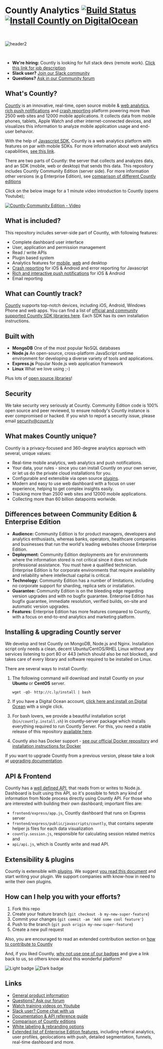 
# Countly Analytics [![Build Status](https://api.travis-ci.org/Countly/countly-server.png?branch=master)](https://travis-ci.org/Countly/countly-server) [![Install Countly on DigitalOcean](http://do.count.ly/button.svg?v2)](http://do.count.ly)

<br/>

![header2](http://count.ly/wp-content/uploads/2017/02/github_v4.png)

<br/>

* **We're hiring:** Countly is looking for full stack devs (remote work). [Click this link for job description](https://count.ly/full-stack-node-js-developer)
* **Slack user?** [Join our Slack community](http://slack.count.ly:3000/)
* **Questions?** [Ask in our Community forum](http://community.count.ly)

## What's Countly?
[Countly](http://count.ly) is an innovative, real-time, open source mobile & [web analytics](http://count.ly/web-analytics), [rich push notifications](http://count.ly/push-notifications) and [crash reporting](http://count.ly/crash-reports) platform powering more than 2500 web sites and 12000 mobile applications. It collects data from mobile phones, tablets, Apple Watch and other internet-connected devices, and visualizes this information to analyze mobile application usage and end-user behavior. 

With the help of [Javascript SDK](http://github.com/countly/countly-sdk-web), Countly is a web analytics platform with features on par with mobile SDKs. For more information about web analytics capabilities, [see this link](http://count.ly/web-analytics).

There are two parts of Countly: the server that collects and analyzes data, and an SDK (mobile, web or desktop) that sends this data. This repository includes Countly Community Edition (server side). For more information other versions (e.g Enterprise Edition), see [comparison of different Countly editions](https://count.ly/compare)

Click on the below image for a 1 minute video introduction to Countly (opens Youtube);

[![Countly Community Edition - Video](https://count.ly/wp-content/uploads/2017/01/countly-ce-1min-video.png)](https://youtu.be/htKeh9bsZwA)


## What is included? 

This repository includes server-side part of Countly, with following features: 

* Complete dashboard user interface
* User, application and permission management
* Read / write APIs
* Plugin based system
* Analytics features for [mobile](http://count.ly/features), [web](http://count.ly/web-analytics) and desktop
* [Crash reporting](http://count.ly/crash-reports) for iOS & Android and error reporting for Javascript
* [Rich and interactive push notifications](http://count.ly/push-notifications) for iOS & Android
* Email reporting


## What can Countly track? 

[Countly](http://count.ly) supports top-notch devices, including iOS, Android, Windows Phone and web apps. You can find a list of [official and community supported Countly SDK libraries here](https://count.ly/resources/source/download-sdk). Each SDK has its own installation instructions.

## Built with 

* **MongoDB** One of the most popular NoSQL databases
* **Node.js** An open-source, cross-platform JavaScript runtime environment for developing a diverse variety of tools and applications.
* **Express.js** Popular Node.js web application framework 
* **Linux** What we love using ;-)

Plus lots of [open source libraries](http://resources.count.ly/docs/list-of-open-source-components-in-countly)!

## Security

We take security very seriously at Countly. Community Edition code is 100% open source and peer reviewed, to ensure nobody's Countly instance is ever compromised or hacked. If you wish to report a security issue, please email security@count.ly

## What makes Countly unique? 

Countly is a privacy-focused and 360-degree analytics approach with several, unique values:

* Real-time mobile analytics, web analytics and push notifications.
* Your data, your rules - since you can install Countly on your own server, or let us do the private cloud installations for you.
* Configurable and extensible via open source [plugins](http://count.ly/plugins).
* Modern and easy to use web dashboard with a focus on user experience, helping to get complex insights easily.
* Tracking more than 2500 web sites and 12000 mobile applications.
* Collecting more than 60 billion datapoints worlwide.

## Differences between Community Edition & Enterprise Edition

* **Audience:** Community Edition is for product managers, developers and analytics enthusiasts, whereas banks, operators, healthcare companies and businesses that run the world's leading websites choose Enterprise Edition.
* **Deployment:** Community Edition deployments are for environments where the information stored is not critical since it does not include professional assistance. You must have a qualified technician. Enterprise Edition is for corporate environments that require availability and reliability where intellectual capital is critical.
* **Technology:** Community Edition has a number of limitations, including no corporate support for sharding, replica sets or installation.
* **Guarantee:** Community Edition is on the bleeding edge regarding version upgrades and with no bugfix guarantee. Enterprise Edition has bugfix guarantee, immediate resolution, verified builds, on-site and automatic version upgrades.
* **Features:** Enterprise Edition has more features compared to Countly, with a focus on end-to-end analytics and marketing platform.

## Installing & upgrading Countly server

We develop and test Countly on MongoDB, Node.js and Nginx. Installation script only needs a clean, decent Ubuntu/CentOS/RHEL Linux without any services listening to port 80 or 443 (which should also be not blocked), and takes care of every library and software required to be installed on Linux. 

There are several ways to install Countly: 

1. The following command will download and install Countly on your **Ubuntu** or **CentOS** server. 

    `wget -qO- http://c.ly/install | bash`

2. If you have a Digital Ocean account, [click here and install on Digital Ocean](http://do.count.ly) with a single click.

3. For bash lovers, we provide a beautiful installation script (`bin/countly.install.sh`) in countly-server package which installs everything required to run Countly Server. For this, you need a stable release of this repository [available here](https://github.com/Countly/countly-server/releases). 

4. Countly also has Docker support - [see our official Docker repository](https://registry.hub.docker.com/u/countly/countly-server/) and [installation instructions for Docker](http://resources.count.ly/docs/installing-countly-server)

If you want to upgrade Countly from a previous version, please take a look at [upgrading documentation](resources.count.ly/v1.0/docs/upgrading-countly-server).

## API & Frontend

Countly has a [well defined API](http://resources.count.ly), that reads from or writes to Node.js. Dashboard is built using this API, so it's possible to fetch any kind of information from Node process directly using Countly API. For those who are interested with building their own dashboard; important files are:

- `frontend/express/app.js`, Countly dashboard that runs on Express server 
- `frontend/express/public/javascripts/countly`, that contains seperate helper js files for each data visualization
- `countly.session.js`, responsible for calculating session related metrics and 
- `api/api.js`, which is Countly write and read API. 

## Extensibility & plugins 

Countly is extensible with [plugins](http://count.ly/plugins). We suggest [you read this document](http://resources.count.ly/docs/plugins-development-introduction) and start writing your plugin. We support companies with know-how in need to write their own plugins.

## How can I help you with your efforts?

1. Fork this repo
2. Create your feature branch (`git checkout -b my-new-super-feature`)
3. Commit your changes (`git commit -am 'Add some cool feature'`)
4. Push to the branch (`git push origin my-new-super-feature`)
5. Create a new pull request

Also, you are encouraged to read an extended contribution section on [how to contribute to Countly](https://github.com/Countly/countly-server/blob/master/CONTRIBUTING.md)

And, if you liked Countly, [why not use one of our badges](https://count.ly/brand-assets/) and give a link back to us, so others know about this wonderful platform? 

![Light badge](https://count.ly/wp-content/uploads/2014/10/countly_badge_5.png)  ![Dark badge](https://count.ly/wp-content/uploads/2014/10/countly_badge_6.png)

## Links

* [General product information](http://count.ly/product)
* [Questions? Ask our forum](http://community.count.ly)
* [Watch training videos on Youtube](https://www.youtube.com/user/GoCountly)
* [Slack user? Come chat with us](http://slack.count.ly:3000)
* [Documentation & API reference guide](http://resources.count.ly)
* [Comparison of Countly editions](https://count.ly/compare)
* [White labeling & rebranding options](https://count.ly/whitelabel-analytics/)
* [Extended list of Enterprise Edition features](https://count.ly/enterprise-edition-features), including referral analytics, user profiles, geolocations with push, detailed segmentation, funnels, real-time dashboard and more.
